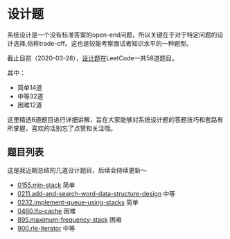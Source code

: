# 设计题

系统设计是一个没有标准答案的open-end问题，所以关键在于对于特定问题的设计选择,俗称trade-off。这也是较能考察面试者知识水平的一种题型。

截止目前（2020-03-28），[设计题](https://leetcode-cn.com/tag/design/)在LeetCode一共58道题目。

其中：

- 简单14道
- 中等32道
- 困难12道

这里精选6道题目进行详细讲解，旨在大家能够对系统设计题的答题技巧和套路有所掌握，喜欢的话别忘了点赞和关注哦。


## 题目列表

这是我近期总结的几道设计题目，后续会持续更新～

- [0155.min-stack](../problems/155.min-stack.md) 简单
- [0211.add-and-search-word-data-structure-design](../problems/211.add-and-search-word-data-structure-design.md) 中等
- [0232.implement-queue-using-stacks](../problems/232.implement-queue-using-stacks.md) 简单
- [0460.lfu-cache](../problems/460.lfu-cache.md) 困难
- [895.maximum-frequency-stack](../problems/895.maximum-frequency-stack.md) 困难
- [900.rle-iterator](../problems/900.rle-iterator.md) 中等
